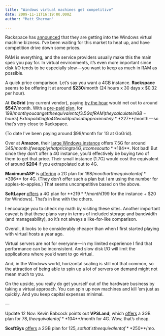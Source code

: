 ```yaml
---
title: "Windows virtual machines get competitive"
date: 2009-11-11T16:19:00.000Z
author: "Matt Sherman"

---
```


Rackspace has [announced](http://www.rackspacecloud.com/blog/2009/11/11/cloud-servers-for-windows-beta-coming-in-early-2010/) that they are getting into the Windows virtual machine bizness. I’ve been waiting for this market to heat up, and have competition drive down some prices.

RAM is everything, and the service providers usually make this the main spec you pay for. In virtual environments, it’s even more important since disk I/O tends to be especially slow — you want to keep as much in RAM as possible.

A quick price comparison. Let’s say you want a 4GB instance. **Rackspace** seems to be offering it at around **$230**/month (24 hours x 30 days x $0.32 per hour).

At **GoGrid** (my current vendor), paying [by the hour](http://www.gogrid.com/cloud-hosting/pricing.php) would net out to around **$547**/month. With a [pre-paid plan](http://www.gogrid.com/cloud-hosting/cloud-hosting-plans.php), for $199/month you can get the equivalent of 3.5G of RAM (they calculate in GB-hours). Extrapolating to 4G would put us at approximately **$227**/month — so that’s very close to Rackspace.

(To date I’ve been paying around $99/month for 1G at GoGrid).

Over at **Amazon**, their [large Windows instance](http://aws.amazon.com/ec2/#pricing) offers 7.5G for around $345/month. If we apply that pricing to 4G, it comes out to **$184**. Not bad! But since they don’t offer a 4G instance, you’d effectively be buying two of them to get that price. Their small instance (1.7G) would cost the equivalent of around **$204** if you extrapolated out to 4G.

**MaximumASP** is [offering](http://www.maximumasp.com/products/virtualDedicated/default.aspx) a 2G plan for $198/month or the equivalent of **$396** for 4G. (They don’t offer such a plan but I am using the number for apples-to-apples.) That seems uncompetitive based on the above.

**SoftLayer** [offers](http://softlayer.com/cloudlayer_computing.html) a 4G plan for **$219**/month ($199 for the instance + $20 for Windows). That’s in line with the others.

I encourage you to check my math by visiting these sites. Another important caveat is that these plans vary in terms of included storage and bandwidth (and manageability), so it’s not always a like-for-like comparison.

Overall, it looks to be considerably cheaper than when I first started playing with virtual hosts a year ago.

Virtual servers are not for everyone — in my limited experience I find that performance can be inconsistent. And slow disk I/O will limit the applications where you’d want to go virtual.

And, in the Windows world, horizontal scaling is still not that common, so the attraction of being able to spin up a lot of servers on demand might not mean much to you.

On the upside, you really do get yourself out of the hardware business by taking a virtual approach. You can spin up new machines and kill ’em just as quickly. And you keep capital expenses minimal.

—

Update 12 Nov: Kevin Babcock points out **VPSLand**, which [offers](http://vpsland.com/windowsplans.html) a 3GB plan for $78, the equivalent of **$104**/month for 4G. Wow, that’s cheap.

**SosftSys** [offers](http://www.softsyshosting.com/Windows-VPS-HyperV.aspx) a 2GB plan for $125, so that’s the equivalent of **$250**/mo.
